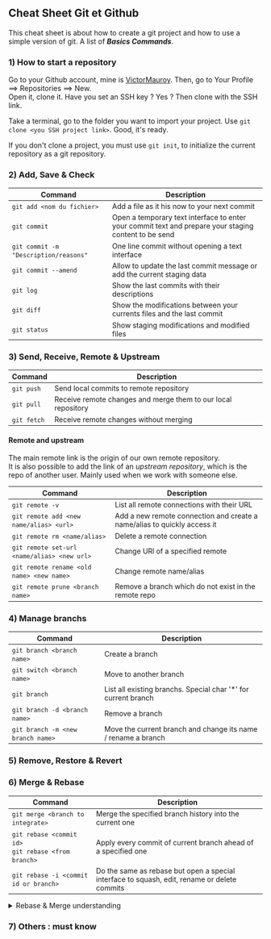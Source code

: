 ## Cheat Sheet Git et Github

This cheat sheet is about how to create a git project and how to use a simple version of git.
A list of ***Basics Commands***.

### 1) **How to start a repository**

Go to your Github account, mine is [VictorMauroy](https://github.com/VictorMauroy).
Then, go to Your Profile ==> Repositories ==> New.</br>
Open it, clone it. Have you set an SSH key ? Yes ? Then clone with the SSH link.

Take a terminal, go to the folder you want to import your project.
Use `git clone <you SSH project link>`.
Good, it's ready.

If you don't clone a project, you must use `git init`, to initialize the current repository as a git repository.

### 2) **Add, Save & Check**

| Command | Description |
| --- | --- |
| `git add <nom du fichier>` | Add a file as it his now to your next commit |
|`git commit`| Open a temporary text interface to enter your commit text and prepare your staging content to be send |
|`git commit -m "Description/reasons"`| One line commit without opening a text interface|
|`git commit --amend`|Allow to update the last commit message or add the current staging data|
|`git log`|Show the last commits with their descriptions|
|`git diff`|Show the modifications between your currents files and the last commit|
|`git status`|Show staging modifications and modified files|

### 3) **Send, Receive, Remote & Upstream**

| Command | Description |
| --- | --- |
| `git push` | Send local commits to remote repository|
| `git pull` | Receive remote changes and merge them to our local repository |
| `git fetch` | Receive remote changes without merging|

#### **Remote and upstream**
The main remote link is the origin of our own remote repository. 
</br>It is also possible to add the link of an *upstream repository*, which is the repo of another user. Mainly used when we work with someone else.

| Command | Description |
| --- | --- |
|`git remote -v`|List all remote connections with their URL|
|`git remote add <new name/alias> <url>`|Add a new remote connection and create a name/alias to quickly access it|
|`git remote rm <name/alias>`|Delete a remote connection|
|`git remote set-url <name/alias> <new url>`|Change URl of a specified remote|
|`git remote rename <old name> <new name>`|Change remote name/alias|
|`git remote prune <branch name>`|Remove a branch which do not exist in the remote repo|

### 4) **Manage branchs**

| Command | Description |
| --- | --- |
|`git branch <branch name>`|Create a branch|
|`git switch <branch name>`|Move to another branch|
|`git branch`|List all existing branchs. Special char '*' for current branch|
|`git branch -d <branch name>`|Remove a branch|
|`git branch -m <new branch name>`|Move the current branch and change its name / rename a branch|

### 5) **Remove, Restore & Revert**

### 6) **Merge & Rebase**

| Command | Description |
| --- | --- | 
|`git merge <branch to integrate>`|Merge the specified branch history into the current one|
|`git rebase <commit id>` </br> `git rebase <from branch>`|Apply every commit of current branch ahead of a specified one|
|`git rebase -i <commit id or branch>` |Do the same as rebase but open a special interface to squash, edit, rename or delete commits|

<details>
<summary>Rebase & Merge understanding</summary>
<img src="IMAGES/git-merge-vs-rebase.PNG" width="450" height="280"></img></br> 

Both are used to integrate changes from one branch to another.

**Rebase :** The main purpose of `git rebase` is that it will allow to obtain a much more simplified history. It changes the "base" of your branch by adding the commits of another one to its origin.
    <details>
    <summary>Detailed scheme</summary>
    <img src="IMAGES/rebase-understanding.PNG" width="450" height="320"></img>
    </details>

*Warning : do your best to avoid making git rebase if you already pushed to a public repo the commits of the branch you are gonna rebase. If you already did, you'll have to use `git push --force`.*
</details>

### 7) **Others : must know**

